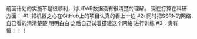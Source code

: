 前面计划的实施不是很顺利，对LiDAR数据没有很清楚的理解。
现在打算在科研方面：
#1: 把机器之心在GitHub上的项目认真的看上一边
#2: 同时把SSRN的网络自己看的清清楚楚 明明白白 之后自己试着搭建这个网络 进行训练
#3：贵有恒！！！
